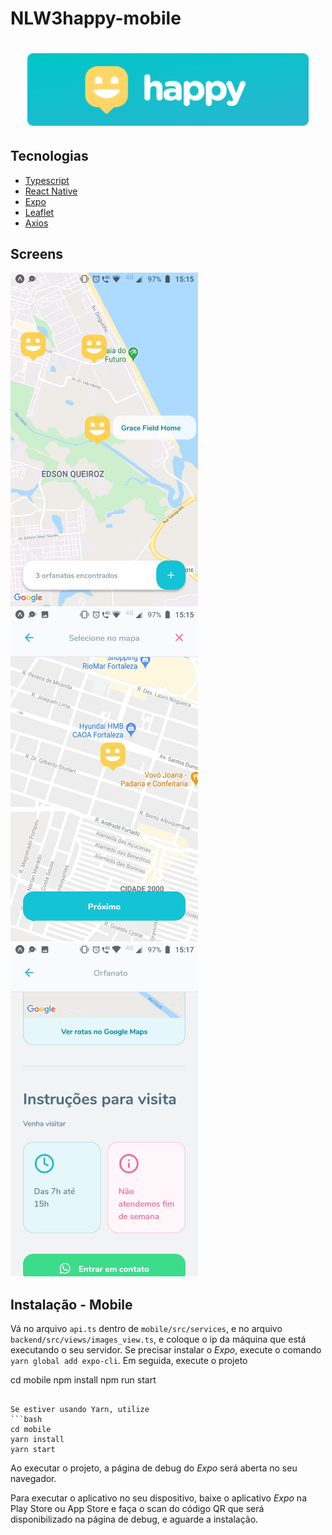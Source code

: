 # NLW3happy-mobile

<h1 align="center">
  <img alt="happy" src="https://github.com/AndreVTavares/NLW3-happy/blob/main/happy.png?raw=true" width="450px">
</h1>


## Tecnologias

- [Typescript](https://www.typescriptlang.org/)
- [React Native](https://reactnative.dev/)
- [Expo](https://expo.io/)
- [Leaflet](https://leafletjs.com/)
- [Axios](https://github.com/axios/axios)


## Screens

  <img alt="happy" src="https://github.com/AndreVTavares/NLW3-happy/blob/main/happy-map-mobile.jpeg?raw=true" width="300px">
  <img alt="happy" src="https://github.com/AndreVTavares/NLW3-happy/blob/main/happy-map-mobile2.jpeg?raw=true" width="300px">
  <img alt="happy" src="https://github.com/AndreVTavares/NLW3-happy/blob/main/happy-detail-mobile.jpeg?raw=true" width="300px">


## Instalação - Mobile

Vá no arquivo `api.ts` dentro de `mobile/src/services`, e no arquivo `backend/src/views/images_view.ts`, e coloque o ip da máquina que está executando o seu servidor.
Se precisar instalar o *Expo*, execute o comando `yarn global add expo-cli`.
Em seguida, execute o projeto

cd mobile
npm install
npm run start
```

Se estiver usando Yarn, utilize
```bash
cd mobile
yarn install
yarn start
```

Ao executar o projeto, a página de debug do *Expo* será aberta no seu navegador. 

Para executar o aplicativo no seu dispositivo, baixe o aplicativo *Expo* na Play Store ou App Store e faça o scan do código QR que será disponibilizado na página de debug, e aguarde a instalação.
